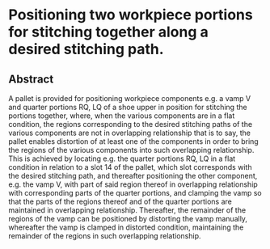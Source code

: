 # Positioning two workpiece portions for stitching together along a desired stitching path.

## Abstract
A pallet is provided for positioning workpiece components e.g. a vamp V and quarter portions RQ, LQ of a shoe upper in position for stitching the portions together, where, when the various components are in a flat condition, the regions corresponding to the desired stitching paths of the various components are not in overlapping relationship that is to say, the pallet enables distortion of at least one of the components in order to bring the regions of the various components into such overlapping relationship. This is achieved by locating e.g. the quarter portions RQ, LQ in a flat condition in relation to a slot 14 of the pallet, which slot corresponds with the desired stitching path, and thereafter positioning the other component, e.g. the vamp V, with part of said region thereof in overlapping relationship with corresponding parts of the quarter portions, and clamping the vamp so that the parts of the regions thereof and of the quarter portions are maintained in overlapping relationship. Thereafter, the remainder of the regions of the vamp can be positioned by distorting the vamp manually, whereafter the vamp is clamped in distorted condition, maintaining the remainder of the regions in such overlapping relationship.